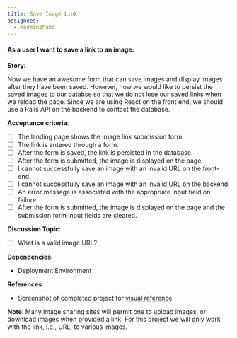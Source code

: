 ```yaml
---
title: Save Image Link
assignees:
  - HaominZhang
---
```


#### As a user I want to save a link to an image.

__Story__:

Now we have an awesome form that can save images and display images after they have been saved. However, now we would 
like to persist the saved images to our databse so that we do not lose our saved links when we reload the page. Since we are using React 
on the front end, we should use a Rails API on the backend to contact the database.

__Acceptance criteria__:
- [ ] The landing page shows the image link submission form.
- [ ] The link is entered through a form.
- [ ] After the form is saved, the link is persisted in the database.
- [ ] After the form is submitted, the image is displayed on the page.
- [ ] I cannot successfully save an image with an invalid URL on the front-end.
- [ ] I cannot successfully save an image with an invalid URL on the backend.
- [ ] An error message is associated with the appropriate input field on
  failure.
- [ ] After the form is submitted, the image is displayed on the page and the submission form input fields are cleared.

__Discussion Topic__:
- [ ] What is a valid image URL?

__Dependencies__:
- Deployment Environment

__References__:
- Screenshot of completed project for <a href="../images/completed-screenshot.png" target="_blank">visual reference</a>

__Note__: Many image sharing sites will permit one to upload images, or
download images when provided a link. For this project we will only work with
the link, i.e., URL, to various images.
